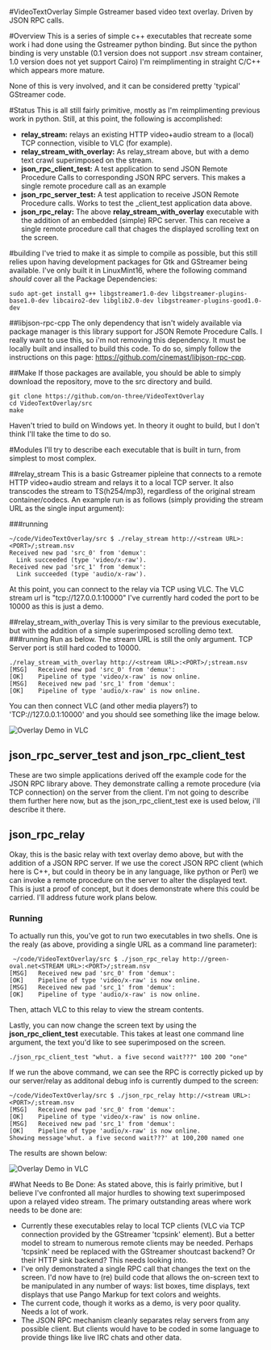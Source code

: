 #VideoTextOverlay
Simple Gstreamer based video text overlay. Driven by JSON RPC calls.


#Overview
This is a series of simple c++ executables that recreate some work i had done using the Gstreamer python binding. But since the python binding is very unstable (0.1 version does not support .nsv stream container, 1.0 version does not yet support Cairo) I'm reimplimenting in straight C/C++ which appears more mature.

None of this is very involved, and it can be considered pretty 'typical' GStreamer code.

#Status
This is all still fairly primitive, mostly as I'm reimplimenting previous work in python. Still, at this point, the following is accomplished:
* **relay_stream:** relays an existing HTTP video+audio stream to a (local) TCP connection, visible to VLC (for example).
* **relay_stream_with_overlay:** As relay_stream above, but with a demo text crawl superimposed on the stream.
* **json_rpc_client_test:** A test application to send JSON Remote Procedure Calls to corresponding JSON RPC servers. This makes a single remote procedure call as an example
* **json_rpc_server_test:** A test application to receive JSON Remote Procedure calls. Works to test the _client_test application data above.
* **json_rpc_relay:** The above **relay_stream_with_overlay** executable with the addition of an embedded (simple) RPC server. This can receive a single remote procedure call that chages the displayed scrolling text on the screen.

#building
I've tried to make it as simple to compile as possible, but this still relies upon having development packages for Gtk and GStreamer being available. I've only built it in LinuxMint16, where the following command _should_ cover all the Package Dependencies:

```
sudo apt-get install g++ libgstreamer1.0-dev libgstreamer-plugins-base1.0-dev libcairo2-dev libglib2.0-dev libgstreamer-plugins-good1.0-dev
```

##libjson-rpc-cpp
The only dependency that isn't widely available via package manager is this library support for JSON Remote Procedure Calls. I really want to use this, so i'm not removing this dependency. It must be locally built and insalled to build this code.
To do so, simply follow the instructions on this page: https://github.com/cinemast/libjson-rpc-cpp.

##Make
If those packages are available, you should be able to simply download the repository, move to the src directory and build.

```
git clone https://github.com/on-three/VideoTextOverlay
cd VideoTextOverlay/src
make
```

Haven't tried to build on Windows yet. In theory it ought to build, but I don't think I'll take the time to do so.

#Modules
I'll try to describe each executable that is built in turn, from simplest to most complex.

##relay_stream
This is a basic Gstreamer pipleine that connects to a remote HTTP video+audio stream and relays it to a local TCP server. It also transcodes the stream to TS(h254/mp3), regardless of the original stream container/codecs. An example run is as follows (simply providing the stream URL as the single input argument):


###running
```
~/code/VideoTextOverlay/src $ ./relay_stream http://<stream URL>:<PORT>/;stream.nsv
Received new pad 'src_0' from 'demux':
  Link succeeded (type 'video/x-raw').
Received new pad 'src_1' from 'demux':
  Link succeeded (type 'audio/x-raw').
```
At this point, you can connect to the relay via TCP using VLC. The VLC stream url is "tcp://127.0.0.1:10000"
I've currently hard coded the port to be 10000 as this is just a demo.

##relay_stream_with_overlay
  This is very similar to the previous executable, but with the addition of a simple superimposed scrolling demo text.
###running
Run as below. The stream URL is still the only argument. TCP Server port is still hard coded to 10000.
```
./relay_stream_with_overlay http://<stream URL>:<PORT>/;stream.nsv
[MSG]	Received new pad 'src_0' from 'demux':
[OK]	Pipeline of type 'video/x-raw' is now online.
[MSG]	Received new pad 'src_1' from 'demux':
[OK]	Pipeline of type 'audio/x-raw' is now online.

```
You can then connect VLC (and other media players?) to 'TCP://127.0.0.1:10000' and you should see something like the image below.

![Overlay Demo in VLC](https://github.com/on-three/VideoTextOverlay/blob/master/img/Screenshot%20from%202014-04-28%2018:49:00.png?raw=true)


## json_rpc_server_test and json_rpc_client_test
These are two simple applications derived off the example code for the JSON RPC library above. They demonstrate calling a remote procedure (via TCP connection) on the server from the client.
I'm not going to describe them further here now, but as the json_rpc_client_test exe is used below, i'll describe it there.

## json_rpc_relay
Okay, this is the basic relay with text overlay demo above, but with the addition of a JSON RPC server. If we use the corect JSON RPC client (which here is C++, but could in theory be in any language, like python or Perl) we can invoke a remote procedure on the server to alter the displayed text.
This is just a proof of concept, but it does demonstrate where this could be carried. I'll address future work plans below.

### Running
To actually run this, you've got to run two executables in two shells. One is the realy (as above, providing a single URL as a command line parameter):

```
 ~/code/VideoTextOverlay/src $ ./json_rpc_relay http://green-oval.net<STREAM URL>:<PORT>/;stream.nsv
[MSG]	Received new pad 'src_0' from 'demux':
[OK]	Pipeline of type 'video/x-raw' is now online.
[MSG]	Received new pad 'src_1' from 'demux':
[OK]	Pipeline of type 'audio/x-raw' is now online.

```
Then, attach VLC to this relay to view the stream contents.

Lastly, you can now change the screen text by using the **json_rpc_client_test** executable. This takes at least one command line argument, the text you'd like to see superimposed on the screen.
```
./json_rpc_client_test "whut. a five second wait???" 100 200 "one"
```

If we run the above command, we can see the RPC is correctly picked up by our server/relay as additonal debug info is currently dumped to the screen:
```
~/code/VideoTextOverlay/src $ ./json_rpc_relay http://<stream URL>:<PORT>/;stream.nsv
[MSG]	Received new pad 'src_0' from 'demux':
[OK]	Pipeline of type 'video/x-raw' is now online.
[MSG]	Received new pad 'src_1' from 'demux':
[OK]	Pipeline of type 'audio/x-raw' is now online.
Showing message'whut. a five second wait???' at 100,200 named one
```
The results are shown below:

![Overlay Demo in VLC](https://github.com/on-three/VideoTextOverlay/blob/master/img/Screenshot%20from%202014-04-28%2019:57:16.png?raw=true)

#What Needs to Be Done:
As stated above, this is fairly primitive, but I believe I've confronted all major hurdles to showing text superimposed upon a relayed video stream.
The primary outstanding areas where work needs to be done are:
* Currently these executables relay to local TCP clients (VLC via TCP connection provided by the GStreamer 'tcpsink' element). But a better model to stream to numerous remote clients may be needed. Perhaps 'tcpsink' need be replaced with the GStreamer shoutcast backend? Or their HTTP sink backend? This needs looking into.
* I've only demonstrated a single RPC call that changes the text on the screen. I'd now have to (re) build code that allows the on-screen text to be manipulated in any number of ways: list boxes, time displays, text displays that use Pango Markup for text colors and weights.
* The current code, though it works as a demo, is very poor quality. Needs a lot of work.
* The JSON RPC mechanism cleanly separates relay servers from any possible client. But clients would have to be coded in some language to provide things like live IRC chats and other data.

